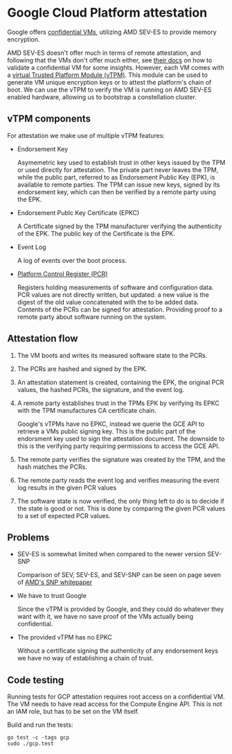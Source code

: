 # Google Cloud Platform attestation

Google offers [confidential VMs](https://cloud.google.com/compute/confidential-vm/docs/about-cvm), utilizing AMD SEV-ES to provide memory encryption.

AMD SEV-ES doesn't offer much in terms of remote attestation, and following that the VMs don't offer much either, see [their docs](https://cloud.google.com/compute/confidential-vm/docs/monitoring) on how to validate a confidential VM for some insights.
However, each VM comes with a [virtual Trusted Platform Module (vTPM)](https://cloud.google.com/security/shielded-cloud/shielded-vm#vtpm). 
This module can be used to generate VM unique encryption keys or to attest the platform's chain of boot. We can use the vTPM to verify the VM is running on AMD SEV-ES enabled hardware, allowing us to bootstrap a constellation cluster.

## vTPM components

For attestation we make use of multiple vTPM features:

* Endorsement Key

    Asymemetric key used to establish trust in other keys issued by the TPM or used directly for attestation. The private part never leaves the TPM, while the public part, referred to as Endorsement Public Key (EPK), is available to remote parties. The TPM can issue new keys, signed by its endorsement key, which can then be verified by a remote party using the EPK.

* Endorsement Publc Key Certificate (EPKC)

    A Certificate signed by the TPM manufacturer verifying the authenticity of the EPK. The public key of the Certificate is the EPK.

* Event Log

    A log of events over the boot process.

* [Platform Control Register (PCR)](https://link.springer.com/chapter/10.1007/978-1-4302-6584-9_12)

    Registers holding measurements of software and configuration data. PCR values are not directly written, but updated: a new value is the digest of the old value concatenated with the to be added data.
    Contents of the PCRs can be signed for attestation. Providing proof to a remote party about software running on the system.

## Attestation flow

1. The VM boots and writes its measured software state to the PCRs.

2. The PCRs are hashed and signed by the EPK.

3. An attestation statement is created, containing the EPK, the original PCR values, the hashed PCRs, the signature, and the event log.

4. A remote party establishes trust in the TPMs EPK by verifying its EPKC with the TPM manufactures CA certificate chain.

    Google's vTPMs have no EPKC, instead we querie the GCE API to retrieve a VMs public signing key. This is the public part of the endorsment key used to sign the attestation document.
    The downside to this is the verifying party requiring permissions to access the GCE API.

5. The remote party verifies the signature was created by the TPM, and the hash matches the PCRs.

6. The remote party reads the event log and verifies measuring the event log results in the given PCR values

7. The software state is now verified, the only thing left to do is to decide if the state is good or not. This is done by comparing the given PCR values to a set of expected PCR values.


## Problems

* SEV-ES is somewhat limited when compared to the newer version SEV-SNP

    Comparison of SEV, SEV-ES, and SEV-SNP can be seen on page seven of [AMD's SNP whitepaper](https://www.amd.com/system/files/TechDocs/SEV-SNP-strengthening-vm-isolation-with-integrity-protection-and-more.pdf#page=7)

* We have to trust Google

    Since the vTPM is provided by Google, and they could do whatever they want with it, we have no save proof of the VMs actually being confidential.

* The provided vTPM has no EPKC

    Without a certificate signing the authenticity of any endorsement keys we have no way of establishing a chain of trust.


## Code testing

Running tests for GCP attestation requires root access on a confidential VM.
The VM needs to have read access for the Compute Engine API. This is not an IAM role, but has to be set on the VM itself.

Build and run the tests:

```shell
go test -c -tags gcp
sudo ./gcp.test
```